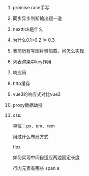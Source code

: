 1. promise.race手写

2. 同步异步判断输出题一道

3. nexttick是什么

4. 为什么0.1+0.2 != 0.3 

5. 我简历有写图片懒加载，问怎么实现

6. 列表渲染中key作用

7. 响应码

8. http缓存

9. vue3的响应式对比vue2

10. proxy数据劫持

11. css:

    单位：px、em、rem

    用过什么布局方式

    flex

    如何实现中间自适应两边固定长度

    行内元素有哪些 span a